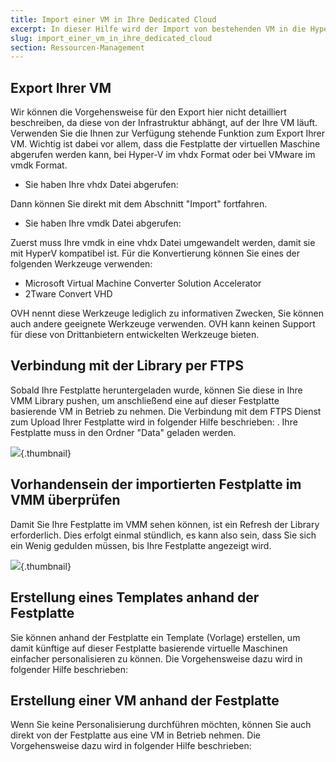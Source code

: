 ```yaml
---
title: Import einer VM in Ihre Dedicated Cloud
excerpt: In dieser Hilfe wird der Import von bestehenden VM in die HyperV Dedicated Cloud beschrieben.
slug: import_einer_vm_in_ihre_dedicated_cloud
section: Ressourcen-Management
---
```



## Export Ihrer VM
Wir können die Vorgehensweise für den Export hier nicht detailliert beschreiben, da diese von der Infrastruktur abhängt, auf der Ihre VM läuft. Verwenden Sie die Ihnen zur Verfügung stehende Funktion zum Export Ihrer VM. Wichtig ist dabei vor allem, dass die Festplatte der virtuellen Maschine abgerufen werden kann, bei Hyper-V im vhdx Format oder bei VMware im vmdk Format.


- Sie haben Ihre vhdx Datei abgerufen:

Dann können Sie direkt mit dem Abschnitt "Import" fortfahren.


- Sie haben Ihre vmdk Datei abgerufen:

Zuerst muss Ihre vmdk in eine vhdx Datei umgewandelt werden, damit sie mit HyperV kompatibel ist. Für die Konvertierung können Sie eines der folgenden Werkzeuge verwenden:

- Microsoft Virtual Machine Converter Solution Accelerator
- 2Tware Convert VHD

OVH nennt diese Werkzeuge lediglich zu informativen Zwecken, Sie können auch andere geeignete Werkzeuge verwenden.
OVH kann keinen Support für diese von Drittanbietern entwickelten Werkzeuge bieten.


## Verbindung mit der Library per FTPS
Sobald Ihre Festplatte heruntergeladen wurde, können Sie diese in Ihre VMM Library pushen, um anschließend eine auf dieser Festplatte basierende VM in Betrieb zu nehmen. Die Verbindung mit dem FTPS Dienst zum Upload Ihrer Festplatte wird in folgender Hilfe beschrieben: []({legacy}1425).
Ihre Festplatte muss in den Ordner "Data" geladen werden.

![](images/img_1995.jpg){.thumbnail}


## Vorhandensein der importierten Festplatte im VMM überprüfen
Damit Sie Ihre Festplatte im VMM sehen können, ist ein Refresh der Library erforderlich. Dies erfolgt einmal stündlich, es kann also sein, dass Sie sich ein Wenig gedulden müssen, bis Ihre Festplatte angezeigt wird.

![](images/img_1996.jpg){.thumbnail}


## Erstellung eines Templates anhand der Festplatte
Sie können anhand der Festplatte ein Template (Vorlage) erstellen, um damit künftige auf dieser Festplatte basierende virtuelle Maschinen einfacher personalisieren zu können. Die Vorgehensweise dazu wird in folgender Hilfe beschrieben: []({legacy}1436)


## Erstellung einer VM anhand der Festplatte
Wenn Sie keine Personalisierung durchführen möchten, können Sie auch direkt von der Festplatte aus eine VM in Betrieb nehmen. Die Vorgehensweise dazu wird in folgender Hilfe beschrieben: []({legacy}1426)

